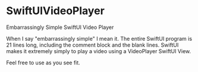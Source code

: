 # SwiftUIVideoPlayer
Embarrassingly Simple SwiftUI Video Player

When I say "embarrassingly simple" I mean it. The entire SwiftUI program is 21 lines long, including the comment block and the blank lines. SwiftUI makes it extremely simply to play a video using a VideoPlayer SwiftUI View.

Feel free to use as you see fit. 
